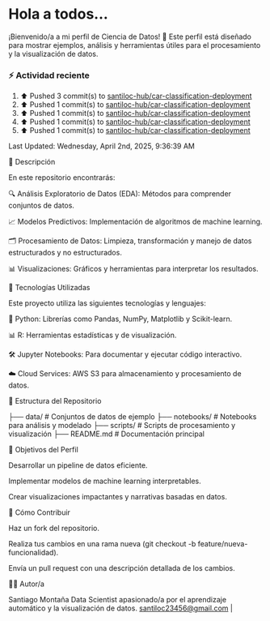 # Hola a todos...
¡Bienvenido/a a mi perfil de Ciencia de Datos! 🚀 Este perfil está diseñado para mostrar ejemplos, análisis y herramientas útiles para el procesamiento y la visualización de datos.
### ⚡ Actividad reciente

<!--RECENT_ACTIVITY:start-->
1. ⬆️ Pushed 3 commit(s) to [santiloc-hub/car-classification-deployment](https://github.com/santiloc-hub/car-classification-deployment)<br>
2. ⬆️ Pushed 1 commit(s) to [santiloc-hub/car-classification-deployment](https://github.com/santiloc-hub/car-classification-deployment)<br>
3. ⬆️ Pushed 1 commit(s) to [santiloc-hub/car-classification-deployment](https://github.com/santiloc-hub/car-classification-deployment)<br>
4. ⬆️ Pushed 1 commit(s) to [santiloc-hub/car-classification-deployment](https://github.com/santiloc-hub/car-classification-deployment)<br>
5. ⬆️ Pushed 1 commit(s) to [santiloc-hub/car-classification-deployment](https://github.com/santiloc-hub/car-classification-deployment)<br>
<!--RECENT_ACTIVITY:end-->
<!--RECENT_ACTIVITY:last_update-->
Last Updated: Wednesday, April 2nd, 2025, 9:36:39 AM
<!--RECENT_ACTIVITY:last_update_end-->



📌 Descripción

En este repositorio encontrarás:

🔍 Análisis Exploratorio de Datos (EDA): Métodos para comprender conjuntos de datos.

📈 Modelos Predictivos: Implementación de algoritmos de machine learning.

🗂️ Procesamiento de Datos: Limpieza, transformación y manejo de datos estructurados y no estructurados.

📊 Visualizaciones: Gráficos y herramientas para interpretar los resultados.

🚀 Tecnologías Utilizadas

Este proyecto utiliza las siguientes tecnologías y lenguajes:

🐍 Python: Librerías como Pandas, NumPy, Matplotlib y Scikit-learn.

📊 R: Herramientas estadísticas y de visualización.

🛠️ Jupyter Notebooks: Para documentar y ejecutar código interactivo.

☁️ Cloud Services: AWS S3 para almacenamiento y procesamiento de datos.

📁 Estructura del Repositorio

├── data/                # Conjuntos de datos de ejemplo
├── notebooks/           # Notebooks para análisis y modelado
├── scripts/             # Scripts de procesamiento y visualización
├── README.md            # Documentación principal

🎯 Objetivos del Perfil

Desarrollar un pipeline de datos eficiente.

Implementar modelos de machine learning interpretables.

Crear visualizaciones impactantes y narrativas basadas en datos.

📝 Cómo Contribuir

Haz un fork del repositorio.

Realiza tus cambios en una rama nueva (git checkout -b feature/nueva-funcionalidad).

Envía un pull request con una descripción detallada de los cambios.

👩‍💻 Autor/a

Santiago Montaña Data Scientist apasionado/a por el aprendizaje automático y la visualización de datos.
santiloc23456@gmail.com | 
